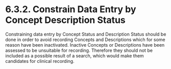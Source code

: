 # 6.3.2. Constrain Data Entry by Concept Description Status

Constraining data entry by Concept Status and Description Status should be done in order to avoid recording Concepts and Descriptions which for some reason have been inactivated. Inactive Concepts or Descriptions have been assessed to be unsuitable for recording. Therefore they should not be included as a possible result of a search, which would make them candidates for clinical recording.
